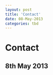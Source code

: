 ```yaml
---
layout: post
title: 'Contact'
date: 08-May-2013
categories: tbd
---
```


# Contact

## 8th May 2013


